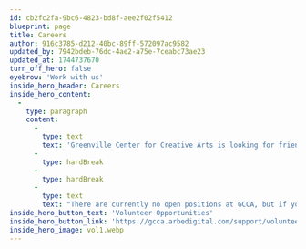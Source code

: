 ```yaml
---
id: cb2fc2fa-9bc6-4823-bd8f-aee2f02f5412
blueprint: page
title: Careers
author: 916c3785-d212-40bc-89ff-572097ac9582
updated_by: 7942bdeb-76dc-4ae2-a75e-7ceabc73ae23
updated_at: 1744737670
turn_off_hero: false
eyebrow: 'Work with us'
inside_hero_header: Careers
inside_hero_content:
  -
    type: paragraph
    content:
      -
        type: text
        text: 'Greenville Center for Creative Arts is looking for friendly and outgoing individuals who have the passion and experience to work in Greenville’s only community-focused visual art center.'
      -
        type: hardBreak
      -
        type: hardBreak
      -
        type: text
        text: "There are currently no open positions at GCCA, but if you're interested in volunteering, please visit:"
inside_hero_button_text: 'Volunteer Opportunities'
inside_hero_button_link: 'https://gcca.arbedigital.com/support/volunteer'
inside_hero_image: vol1.webp
---
```

